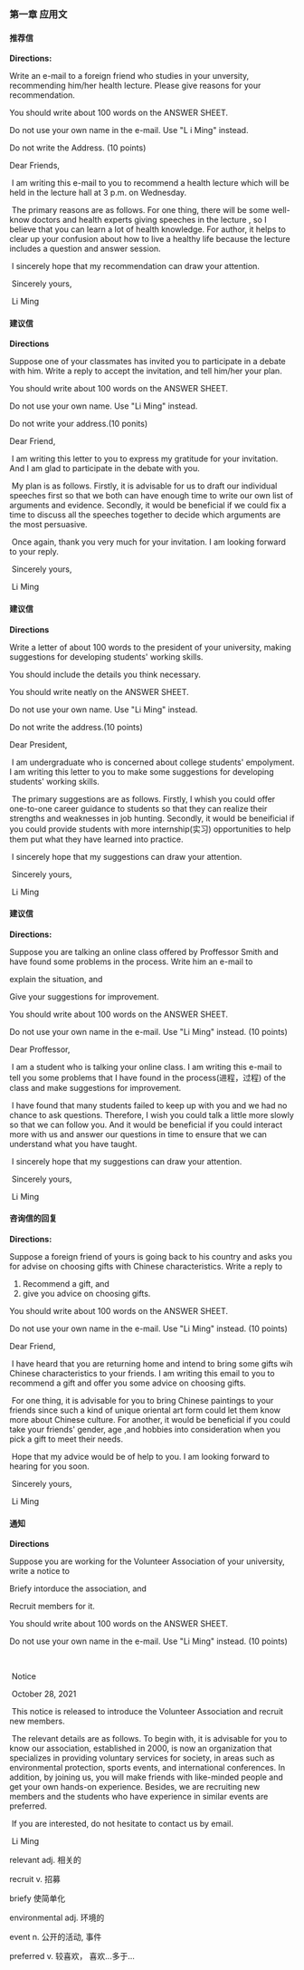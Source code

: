 ### 第一章 应用文

#### 推荐信

**Directions:**

Write an e-mail to a foreign friend who studies in your unversity, recommending him/her health lecture. Please give reasons for your recommendation.

You should write about 100 words on the ANSWER SHEET.

Do not use your own name in the e-mail. Use "L i Ming" instead.

Do not write the Address. (10 points)



Dear Friends,

​			I am writing this e-mail to you to recommend a health lecture which will be held in the lecture hall at 3 p.m. on Wednesday.

​			The primary reasons are as follows. For one thing, there will be some well-know doctors and health experts giving speeches in the lecture , so I believe that you can learn a lot of health knowledge. For author, it helps to clear up your confusion about how to live a healthy life because the lecture includes a question and answer session.

​			I sincerely hope that my recommendation can draw your attention.

​																																				Sincerely yours,

​																																						Li Ming



#### 建议信

**Directions**

Suppose one of your classmates has invited you to participate in a debate with him. Write a reply to accept the invitation, and tell him/her your plan.

You should write about 100 words on the ANSWER SHEET.

Do not use your own name. Use "Li Ming" instead.

Do not write your address.(10 ponits)



Dear Friend,

​			I am writing this letter to you to express my gratitude for your invitation. And I am glad to participate in the debate with you.

​			My plan is as follows. Firstly, it is advisable for us to draft our individual speeches first so that we both can have enough time to write our own list of arguments and evidence. Secondly, it would be beneficial if we could fix a time to discuss all the speeches together to decide which arguments are the most persuasive.

​			Once again, thank you very much for your invitation. I am looking forward to your reply.

​																																					Sincerely yours,

​																																							Li Ming



#### 建议信

**Directions**

Write a letter of about 100 words to the president of your university, making suggestions for developing students' working skills.

You should include the details you think necessary.

You should write neatly on the ANSWER SHEET.

Do not use your own name. Use "Li Ming" instead.

Do not write the address.(10 points)



Dear President,

​			I am undergraduate who is concerned about college students' empolyment. I am writing this letter to you to make some suggestions for developing students' working skills.

​			The primary suggestions are as follows. Firstly, I whish you could offer one-to-one career guidance to students so that they can realize their strengths and weaknesses in job hunting. Secondly, it would be beneificial if you could provide students with more internship(实习) opportunities to help them put what they have learned into practice.

​			I sincerely hope that my suggestions can draw your attention.

​																																					Sincerely yours,

​																																							Li Ming



#### 建议信

**Directions:**

Suppose you are talking an online class offered by Proffessor Smith and have found some problems in the process. Write him an e-mail to

explain the situation, and

Give your suggestions for improvement.

You should write about 100 words on the ANSWER SHEET.

Do not use your own name in the e-mail. Use "Li Ming" instead. (10 points)



Dear Proffessor,

​			I am a student who is talking your online class. I am writing this e-mail to tell you some problems that I have found in the process(进程，过程) of the class and make suggestions for improvement.

​			I have found that many students failed to keep up with you and we had no chance to ask questions. Therefore, I wish you could talk a little more slowly so that we can follow you. And it would be beneficial if you could interact more with us and answer our questions in time to ensure that we can understand what you have taught.

​			I sincerely hope that my suggestions can draw your attention.

​																																					Sincerely yours,

​																																							Li Ming



#### 咨询信的回复

**Directions:**

Suppose a foreign friend of yours is going back to his country and asks you for advise on choosing gifts with Chinese characteristics. Write a reply to

1) Recommend a gift, and
2) give you advice on choosing gifts.

You should write about 100 words on the ANSWER SHEET.

Do not use your own name in the e-mail. Use "Li Ming" instead. (10 points)

Dear Friend,

​		I have heard that you are returning home and intend to bring some gifts wih Chinese characteristics to your friends. I am writing this email to you to recommend a gift and offer you some advice on choosing gifts.

​		For one thing, it is advisable for you to bring Chinese paintings to your friends since such a kind of unique oriental art form could let them know more about Chinese culture. For another, it would be beneficial if you could take your friends' gender, age ,and hobbies into consideration when you pick a gift to meet their needs.

​		Hope that my advice would be of help to you. I am looking forward to hearing for you soon.

​																																				Sincerely yours,

​																																						Li Ming



#### 通知

**Directions**

Suppose you are working for the Volunteer Association of your university, write a notice to

Briefy intorduce the association, and

Recruit members for it.

You should write about 100 words on the ANSWER SHEET.

Do not use your own name in the e-mail. Use "Li Ming" instead. (10 points)

​														

​														                   Notice

​																								                            October 28, 2021

​		This notice is released to introduce the Volunteer Association and recruit new members.

​		The relevant details are as follows. To begin with, it is advisable for you to know our association, established in 2000, is now an organization that specializes in providing voluntary services for society, in areas such as environmental protection, sports events, and international conferences. In addition, by joining us, you will make friends with like-minded people and get your own hands-on experience. Besides, we are recruiting new members and the students who have experience in similar events are preferred.

​		If you are interested, do not hesitate to contact us by email.

​																																				Li Ming

relevant adj. 相关的

recruit v. 招募

briefy 使简单化

environmental adj. 环境的

event  n. 公开的活动, 事件

preferred v. 较喜欢， 喜欢...多于...
